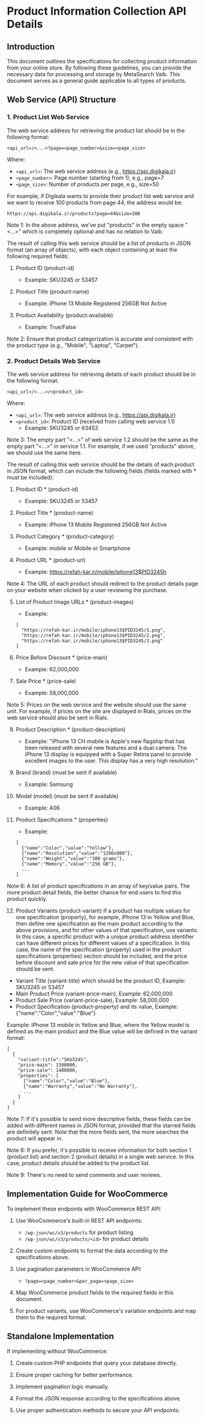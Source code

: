 # Product Information Collection API Details

## Introduction
This document outlines the specifications for collecting product information from your online store. By following these guidelines, you can provide the necessary data for processing and storage by MetaSearch Vaib. This document serves as a general guide applicable to all types of products.

## Web Service (API) Structure

### 1. Product List Web Service
The web service address for retrieving the product list should be in the following format:

```
<api_url>/<...>?page=<page_number>&size=<page_size>
```

Where:
- `<api_url>`: The web service address (e.g., https://api.digikala.ir)
- `<page_number>`: Page number (starting from 1), e.g., page=7
- `<page_size>`: Number of products per page, e.g., size=50

For example, if Digikala wants to provide their product list web service and we want to receive 100 products from page 44, the address would be:

```
https://api.digikala.ir/products?page=44&size=100
```

Note 1: In the above address, we've put "products" in the empty space "<...>" which is completely optional and has no relation to Vaib.

The result of calling this web service should be a list of products in JSON format (an array of objects), with each object containing at least the following required fields:

1. Product ID (product-id)
   - Example: SKU3245 or 53457

2. Product Title (product-name)
   - Example: iPhone 13 Mobile Registered 256GB Not Active

3. Product Availability (product-available)
   - Example: True/False

Note 2: Ensure that product categorization is accurate and consistent with the product type (e.g., "Mobile", "Laptop", "Carpet").

### 2. Product Details Web Service
The web service address for retrieving details of each product should be in the following format:

```
<api_url>/<...>/<product_id>
```

Where:
- `<api_url>`: The web service address (e.g., https://api.digikala.ir)
- `<product_id>`: Product ID (received from calling web service 1.1)
   - Example: SKU3245 or 63453

Note 3: The empty part "<...>" of web service 1.2 should be the same as the empty part "<...>" in service 1.1. For example, if we used "products" above, we should use the same here.

The result of calling this web service should be the details of each product in JSON format, which can include the following fields (fields marked with * must be included):

1. Product ID * (product-id)
   - Example: SKU3245 or 53457

2. Product Title * (product-name)
   - Example: iPhone 13 Mobile Registered 256GB Not Active

3. Product Category * (product-category)
   - Example: mobile or Mobile or Smartphone

4. Product URL * (product-url)
   - Example: https://refah-kar.ir/mobile/iphone13$PID3245h

Note 4: The URL of each product should redirect to the product details page on your website when clicked by a user reviewing the purchase.

5. List of Product Image URLs * (product-images)
   - Example:
   ```
   [
     "https://refah-kar.ir/mobile/iphone13$PID3245/1.png",
     "https://refah-kar.ir/mobile/iphone13$PID3245/2.png",
     "https://refah-kar.ir/mobile/iphone13$PID3245/3.png"
   ]
   ```

6. Price Before Discount * (price-main)
   - Example: 62,000,000

7. Sale Price * (price-sale)
   - Example: 58,000,000

Note 5: Prices on the web service and the website should use the same unit. For example, if prices on the site are displayed in Rials, prices on the web service should also be sent in Rials.

8. Product Description * (product-description)
   - Example: "iPhone 13 CH mobile is Apple's new flagship that has been released with several new features and a dual camera. The iPhone 13 display is equipped with a Super Retina panel to provide excellent images to the user. This display has a very high resolution."

9. Brand (brand) (must be sent if available)
   - Example: Samsung

10. Model (model) (must be sent if available)
    - Example: A06

11. Product Specifications * (properties)
    - Example:
    ```
    [
      {"name":"Color","value":"Yellow"},
      {"name":"Resolution","value":"1200x800"},
      {"name":"Weight","value":"300 grams"},
      {"name":"Memory","value":"256 GB"},
      ...
    ]
    ```

Note 6: A list of product specifications in an array of key/value pairs. The more product detail fields, the better chance for end users to find this product quickly.

12. Product Variants (product-variant)
    If a product has multiple values for one specification (property), for example, iPhone 13 in Yellow and Blue, then define one specification as the main product according to the above provisions, and for other values of that specification, use variants. In this case, a specific product with a unique product address identifier can have different prices for different values of a specification. In this case, the name of the specification (property) used in the product specifications (properties) section should be included, and the price before discount and sale price for the new value of that specification should be sent.

- Variant Title (variant-title) which should be the product ID, Example: SKU3245 or 53457
- Main Product Price (variant-price-main), Example: 62,000,000
- Product Sale Price (variant-price-sale), Example: 58,000,000
- Product Specification (product-property) and its value, Example: {"name":"Color","value":"Blue"}

Example: iPhone 13 mobile in Yellow and Blue, where the Yellow model is defined as the main product and the Blue value will be defined in the variant format:

```
[
  {
    "variant-title":"SKU3245",
    "price-main": 1500000,
    "price-sale": 1400000,
    "properties": [
      {"name":"Color","value":"Blue"},
      {"name":"Warranty","value":"No Warranty"},
      ...
    ]
  }
]
```

Note 7: If it's possible to send more descriptive fields, these fields can be added with different names in JSON format, provided that the starred fields are definitely sent. Note that the more fields sent, the more searches the product will appear in.

Note 8: If you prefer, it's possible to receive information for both section 1 (product list) and section 2 (product details) in a single web service. In this case, product details should be added to the product list.

Note 9: There's no need to send comments and user reviews.

## Implementation Guide for WooCommerce
To implement these endpoints with WooCommerce REST API:

1. Use WooCommerce's built-in REST API endpoints:
   - `/wp-json/wc/v3/products` for product listing
   - `/wp-json/wc/v3/products/<id>` for product details

2. Create custom endpoints to format the data according to the specifications above.

3. Use pagination parameters in WooCommerce API:
   - `?page=<page_number>&per_page=<page_size>`

4. Map WooCommerce product fields to the required fields in this document.

5. For product variants, use WooCommerce's variation endpoints and map them to the required format.

## Standalone Implementation
If implementing without WooCommerce:

1. Create custom PHP endpoints that query your database directly.

2. Ensure proper caching for better performance.

3. Implement pagination logic manually.

4. Format the JSON response according to the specifications above.

5. Use proper authentication methods to secure your API endpoints.
